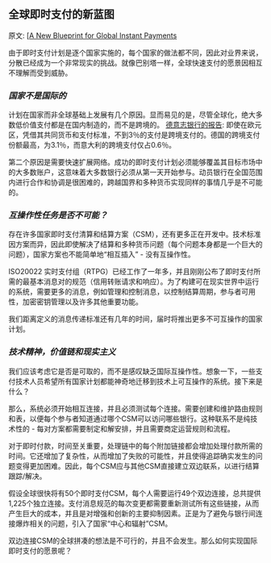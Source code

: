 ## 全球即时支付的新蓝图

原文: [[A New Blueprint for Global Instant Payments](https://iconsolutions.com/blog/beyond-babel-new-blueprint-global-instant-payments-part-1/)

由于即时支付计划是逐个国家实施的，每个国家的做法都不同，因此对业界来说，分散已经成为一个非常现实的挑战。就像巴别塔一样，全球快速支付的愿景因相互不理解而受到威胁。

### _国家不是国际的_

计划在国家而非全球基础上发展有几个原因。显而易见的是，尽管全球化，绝大多数低价值支付都是在国内制造的，而不是跨境的。
[德意志银行的报告](https://www.deutschebank.nl/nl/docs/SEPA_-_Impact_on_structure_of_payments_markets.pdf): 即使在欧元区，凭借其共同货币和支付标准，不到3％的支付是跨境支付的。德国的跨境支付份额最高，为3.1％，而意大利的跨境支付仅占0.6％。

第二个原因是需要快速扩展网络。成功的即时支付计划必须能够覆盖其目标市场中的大多数账户，这意味着大多数银行必须从第一天开始参与。动员银行在全国范围内进行合作和协调是很困难的，跨越国界和多种货币实现同样的事情几乎是不可能的。

### _互操作性任务是否不可能？_

存在许多国家即时支付清算和结算方案（CSM），还有更多正在开发中。技术标准因方案而异，因此即使解决了结算和多种货币问题（每个问题本身都是一个巨大的问题），国家方案也不能简单地“相互插入” - 没有互操作性。

ISO20022 实时支付组（RTPG）已经工作了一年多，并且刚刚公布了即时支付所需的最基本消息对的规范（信用转账请求和响应）。为了构建可在现实世界中运行的系统，需要更多的消息，例如管理和控制消息，以控制结算周期，参与者可用性，加密密钥管理以及许多其他重要功能。

我们距离定义的消息传递标准还有几年的时间，届时将推出更多不可互操作的国家计划。

### _技术精神，价值链和现实主义_

我们应该考虑它是否是可取的，而不是感叹缺乏国际互操作性。想象一下，一些支付技术人员希望所有国家计划都能神奇地迁移到技术上可互操作的系统。接下来是什么？

那么，系统必须开始相互连接，并且必须测试每个连接。需要创建和维护路由规则和表，以便每个参与者知道通过哪个CSM可以访问哪些银行。这种联系不是纯技术性的 - 每对方案都需要制定和解安排，并且需要商定运营规则和流程。

对于即时付款，时间至关重要，处理链中的每个附加链接都会增加处理付款所需的时间。它还增加了复杂性，从而增加了失败的可能性，并且使得追踪确实发生的问题变得更加困难。因此，每个CSM应与其他CSM直接建立双边联系，以进行结算跟踪/解决。

假设全球很快将有50个即时支付CSM，每个人需要运行49个双边连接，总共提供1,225个独立连接。支付消息规范的每次变更都需要重新测试所有这些链接，从而产生巨大的成本，并且是对增强和创新的主要抑制因素。正是为了避免与银行间连接爆炸相关的问题，引入了国家“中心和辐射”CSM。

双边连接CSM的全球拼凑的想法是不可行的，并且不会发生。那么如何实现国际即时支付的愿景呢？
